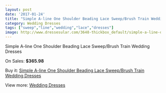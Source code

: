 ```yaml
---
layout: post
date: '2017-01-24'
title: "Simple A-line One Shoulder Beading Lace Sweep/Brush Train Wedding Dresses"
category: Wedding Dresses
tags: ["sweep","line","wedding","lace","dresses"]
image: http://www.dressesular.com/3648-thickbox_default/simple-a-line-one-shoulder-beading-lace-sweep-brush-train-wedding-dresses.jpg
---
```

Simple A-line One Shoulder Beading Lace Sweep/Brush Train Wedding Dresses

On Sales: **$365.98**
<a href="https://www.dressesular.com/wedding-dresses/1351-simple-a-line-one-shoulder-beading-lace-sweep-brush-train-wedding-dresses.html"><amp-img layout="responsive" width="600" height="600" src="//www.dressesular.com/3648-thickbox_default/simple-a-line-one-shoulder-beading-lace-sweep-brush-train-wedding-dresses.jpg" alt="Simple A-line One Shoulder Beading Lace Sweep/Brush Train Wedding Dresses 0" /></a>

Buy it: [Simple A-line One Shoulder Beading Lace Sweep/Brush Train Wedding Dresses](https://www.dressesular.com/wedding-dresses/1351-simple-a-line-one-shoulder-beading-lace-sweep-brush-train-wedding-dresses.html "Simple A-line One Shoulder Beading Lace Sweep/Brush Train Wedding Dresses")

View more: [Wedding Dresses](https://www.dressesular.com/3-wedding-dresses "Wedding Dresses")